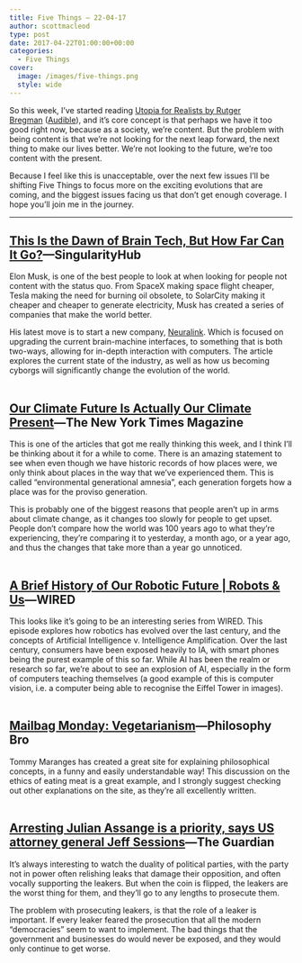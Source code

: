 ```yaml
---
title: Five Things – 22-04-17
author: scottmacleod
type: post
date: 2017-04-22T01:00:00+00:00
categories:
  - Five Things
cover:
  image: /images/five-things.png
  style: wide
---
```

So this week, I’ve started reading [Utopia for Realists by Rutger Bregman][1]&nbsp;([Audible][2]), and it’s core concept is that perhaps we have it too good right now, because as a society, we’re content. But the problem with being content is that we’re not looking for the next leap forward, the next thing to make our lives better. We’re not looking to the future, we’re too content with the present.

Because I feel like this is unacceptable, over the next few issues I’ll be shifting Five Things to focus more on the exciting evolutions that are coming, and the biggest issues facing us that don’t get enough coverage. I hope you’ll join me in the journey.

* * *

## [This Is the Dawn of Brain Tech, But How Far Can It Go?][3]—SingularityHub

Elon Musk, is one of the best people to look at when looking for people not content with the status quo. From SpaceX making space flight cheaper, Tesla making the need for burning oil obsolete, to SolarCity making it cheaper and cheaper to generate electricity, Musk has created a series of companies that make the world better.

His latest move is to start a new company,&nbsp;[Neuralink][4]. Which is focused on upgrading the current brain-machine interfaces, to something that is both two-ways, allowing for in-depth interaction with computers. The article explores the current state of the industry, as well as how us becoming cyborgs will significantly change the evolution of the world.  
 

## [Our Climate Future Is Actually Our Climate Present][5]—The New York Times Magazine

This is one of the articles that got me really thinking this week, and I think I’ll be thinking about it for a while to come. There is an amazing statement to see when even though we have historic records of how places were, we only think about places in the way that we’ve experienced them. This is called “environmental generational amnesia”, each generation forgets how a place was for the proviso generation.

This is probably one of the biggest reasons that people aren’t up in arms about climate change, as it changes too slowly for people to get upset. People don’t compare how the world was 100 years ago to what they’re experiencing, they’re comparing it to yesterday, a month ago, or a year ago, and thus the changes that take more than a year go unnoticed.  
 

## [A Brief History of Our Robotic Future | Robots & Us][6]—WIRED

This looks like it’s going to be an interesting series from WIRED. This episode explores how robotics has evolved over the last century, and the concepts of Artificial Intelligence v. Intelligence Amplification. Over the last century, consumers have been exposed heavily to IA, with smart phones being the purest example of this so far. While AI has been the realm or research so far, we’re about to see an explosion of AI, especially in the form of computers teaching themselves (a good example of this is computer vision, i.e. a computer being able to recognise the Eiffel Tower in images).  
 

## [Mailbag Monday: Vegetarianism][7]—Philosophy Bro

Tommy Maranges has created a great site for explaining philosophical concepts, in a funny and easily understandable way! This discussion on the ethics of eating meat is a great example, and I strongly suggest checking out other explanations on the site, as they’re all excellently written.  
 

## [Arresting Julian Assange is a priority, says US attorney general Jeff Sessions][8]—The Guardian

It’s always interesting to watch the duality of political parties, with the party not in power often relishing leaks that damage their opposition, and often vocally supporting the leakers. But when the coin is flipped, the leakers are the worst thing for them, and they’ll go to any lengths to prosecute them.

The problem with prosecuting leakers, is that the role of a leaker is important. If every leaker feared the prosecution that all the modern “democracies” seem to want to implement. The bad things that the government and businesses do would never be exposed, and they would only continue to get worse.

 [1]: https://www.bookdepository.com/Utopia-for-Realists/9781408890271?a_aid=scottmacleod
 [2]: http://www.audible.com.au/pd/Non-fiction/Utopia-for-Realists-Audiobook/B01MSDCQJS/
 [3]: https://singularityhub.com/2017/04/11/this-is-the-dawn-of-brain-tech-but-how-far-can-it-go/
 [4]: https://www.neuralink.com/
 [5]: https://www.nytimes.com/2017/04/19/magazine/our-climate-future-is-actually-our-climate-present.html
 [6]: https://www.youtube.com/watch?v=nlrr5b1XWoY
 [7]: https://www.philosophybro.com/archive/mailbag-monday-vegetarianism
 [8]: https://www.theguardian.com/media/2017/apr/21/arresting-julian-assange-is-a-priority-says-us-attorney-general-jeff-sessions
